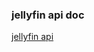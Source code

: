 ### jellyfin api doc

<a href="https://app.swaggerhub.com/apis/vdts/jellyfin-server_api/" target="_blank">jellyfin api</a>
